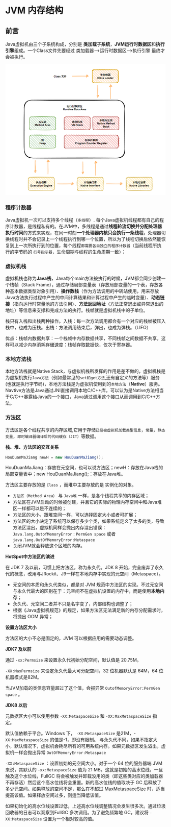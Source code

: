 # JVM 内存结构

## 前言

Java虚拟机由三个子系统构成，分别是 **类加载子系统**，**JVM运行时数据区**和**执行引擎**组成。一个Class文件先要经过 类加载器–>运行时数据区–>执行引擎 最终才会被执行。

<img src="https://raw.githubusercontent.com/xzMhehe/StaticFile_CDN/main/static/img20230104125717.png" style="zoom:67%;" />

### 程序计数器

Java虚拟机一次可以支持多个线程（`多线程`）. 每个Java虚拟机线程都有自己的程序计数器，是线程私有的。在JVM中，多线程是通过**线程轮流切换并分配处理器执行时间**的方式来实现，在同一时刻**一个处理器内核只会执行一条线程**，处理器切换线程时并不会记录上一个线程执行到哪一个位置，所以为了线程切换后依然能恢复到上一次所执行到的位置，每个线程`都需要各自独立的程序计数器`（当前线程所执行的字节码的 `行号指示器`，生命周期与线程的生命周期一致）；

### 虚拟机栈

虚拟机栈也称为**Java栈**，Java每个main方法被执行的时候，JVM都会同步创建一个栈帧（Stack Frame），通过存储局部变量表（存放局部变量的一个表，存放各种基本数据类型对象引用）、**操作数栈**（作为方法调用的中转站使用，用来存放Java方法执行过程中产生的中间计算结果和计算过程中产生的临时变量）、**动态链接**（指向运行时常量池的方法引用）、**方法返回地址**（方法正常退出或异常退出的地址）等信息来支撑和完成方法的执行。栈帧就是虚拟机栈中的子单位。

栈只有入栈和出栈两种操作。入栈：每一次方法调用都会有一个对应的栈帧被压入栈中，也成为压栈。出栈：方法调用结束后，弹出，也成为弹栈。（LIFO）

优点：栈帧内数据共享：一个栈帧中内存数据共享，不同栈帧之间数据不共享，这样可以减少内存消耗存储速度：栈帧存取数据快，仅次于寄存器。

### 本地方法栈

本地方法栈就是Native Stack，与虚拟机栈所发挥的作用是差不做的，虚拟机栈是为虚拟机执行`Java方法`（例如最常见的`set和get方法`,还有自定义的方法等）服务(也就是执行字节码)，本地方法栈是为虚拟机使用到的`本地方法`（**Native**）服务。Navtive方法是Java通过JNI直接调用本地C/C++库，可以认为是Native方法相当于C/C++暴露给Java的一个接口，Java通过调用这个接口从而调用到C/C++方法。

### 方法区

方法区是各个线程共享的内存区域,它用于存储`已经被虚拟机加载类型信息`，`常量`，`静态变量`，`即时编译器编译后的代码缓存（JIT）`等数据。

**栈、堆、方法区的交互关系**

```java
HouDuanMaJiang newH = new HouDuanMaJiang();
```

HouDuanMaJiang：存放在元空间，也可以说方法区；newH：存放在Java栈的局部变量表中；new HouDuanMaJiang();：存放在Java堆。

方法区主要存放的是 `Class` ，而堆中主要存放的是 实例化的对象。

- `方法区（Method Area）` 与 `Java堆` 一样，是各个线程共享的内存区域；
- 方法区在JVM启动的时候被创建，并且它的实际的物理内存空间中和Java堆区一样都可以是不连续的；
- 方法区的大小，跟堆空间一样，可以选择固定大小或者可扩展；
- 方法区的大小决定了系统可以保存多少个类，如果系统定义了太多的类，导致方法区溢出，虚拟机同样会抛出内存溢出错误： `Java.lang.OutofMemoryError：PermGen space`  或者 `java.lang.OutOfMemoryError:Metaspace`
- 关闭JVM就会释放这个区域的内存。

**HotSpot中方法区的演进**

在 JDK 7 及以前，习惯上把方法区，称为永久代。JDK 8 开始，完全废弃了永久代的概念，改用与JRockit、J9一样在本地内存中实现的元空间（Metaspace）。

- 元空间的本质和永久代类似，都是对 JVM 规范中方法区的实现。不过元空间与永久代最大的区别在于：元空间不在虚拟机设置的内存中，而是使用**本地内存**；
- 永久代、元空间二者并不只是名字变了，内部结构也调整了；
- 根据《Java虚拟机规范》的规定，如果方法区无法满足新的内存分配需求时，将抛出 OOM 异常；

**设置方法区大小**

方法区的大小不必是固定的，JVM 可以根据应用的需要动态调整。

**JDK7 及以前**

通过 `-xx:Permsize` 来设置永久代初始分配空间，默认值是 20.75M。

`-XX:MaxPermsize` 来设定永久代最大可分配空间，32 位机器默认是 64M，64 位机器模式是82M。

当JVM加载的类信息容量超过了这个值，会报异常 `OutofMemoryError:PermGen space` 。

 **JDK8 以后**

元数据区大小可以使用参数 `-XX:MetaspaceSize` 和 `-XX:MaxMetaspaceSize` 指定。

默认值依赖于平台。Windows 下， `-XX:MetaspaceSize` 是21M，- `XX:MaxMetaspaceSize` 的值是-1，即没有限制。
与永久代不同，如果不指定大小，默认情况下，虚拟机会耗尽所有的可用系统内存。如果元数据区发生溢出，虚拟机一样会抛出异常 `OutOfMemoryError:Metaspace`

`-XX:MetaspaceSize` ：设置初始的元空间大小。对于一个 64 位的服务器端 JVM 来说，其默认的 `-xx:MetaspaceSize` 值为 21 MB。这就是初始的高水位线，一旦触及这个水位线，FullGC 将会被触发并卸载没用的类（即这些类对应的类加载器不再存活）然后这个高水位线将会重置。新的高水位线的值取决于 GC 后释放了多少元空间。如果释放的空间不足，那么在不超过 MaxMetaspaceSize 时，适当提高该值。如果释放空间过多，则适当降低该值。

如果初始化的高水位线设置过低，上述高水位线调整情况会发生很多次。通过垃圾回收器的日志可以观察到FullGC 多次调用。为了避免频繁地 GC，建议将 `-XX:MetaspaceSize` 设置为一个相对较高的值。